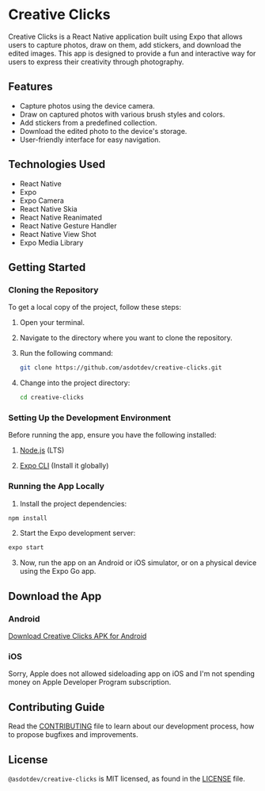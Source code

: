 # Creative Clicks

Creative Clicks is a React Native application built using Expo that allows users to capture photos, draw on them, add stickers, and download the edited images. This app is designed to provide a fun and interactive way for users to express their creativity through photography.

## Features

-   Capture photos using the device camera.
-   Draw on captured photos with various brush styles and colors.
-   Add stickers from a predefined collection.
-   Download the edited photo to the device's storage.
-   User-friendly interface for easy navigation.

## Technologies Used

-   React Native
-   Expo
-   Expo Camera
-   React Native Skia
-   React Native Reanimated
-   React Native Gesture Handler
-   React Native View Shot
-   Expo Media Library

## Getting Started

### Cloning the Repository

To get a local copy of the project, follow these steps:

1. Open your terminal.
2. Navigate to the directory where you want to clone the repository.
3. Run the following command:

    ```bash
    git clone https://github.com/asdotdev/creative-clicks.git
    ```

4. Change into the project directory:

    ```bash
    cd creative-clicks
    ```

### Setting Up the Development Environment

Before running the app, ensure you have the following installed:

1. [Node.js](https://nodejs.org/en) (LTS)

2. [Expo CLI](https://docs.expo.dev/more/expo-cli/) (Install it globally)

### Running the App Locally

1. Install the project dependencies:

```bash
npm install
```

2. Start the Expo development server:

```bash
expo start
```

3. Now, run the app on an Android or iOS simulator, or on a physical device using the Expo Go app.

## Download the App

### Android

[Download Creative Clicks APK for Android](https://expo.dev/accounts/amitabh-sahu/projects/creative-clicks/builds/e548a56d-7cf8-43aa-a5c3-2657d2197010)

### iOS

Sorry, Apple does not allowed sideloading app on iOS and I'm not spending money on Apple Developer Program subscription.

## Contributing Guide

Read the [CONTRIBUTING](https://github.com/asdotdev/creative-clicks/blob/master/CONTRIBUTING.md) file to learn about our development process, how to propose bugfixes and improvements.

## License

`@asdotdev/creative-clicks` is MIT licensed, as found in the [LICENSE](https://github.com/asdotdev/creative-clicks/blob/master/LICENSE) file.
